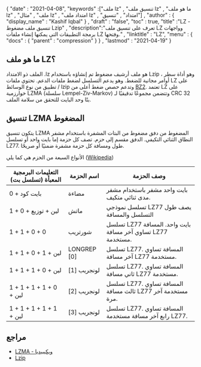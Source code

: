 {
  "date" : "2021-04-08",
  "keywords" :["ملف lz" , "تنسيق ملف lz" , "ما هو ملف lz" , "ملف" , "مثال lz" , "امتداد ملف lz" , "امتداد" , "تنسيق"] ,
  "author" : {
    "display_name" : "Kashif Iqbal"
} ,
  "draft" : "false",
  "toc" : true,
  "title" :"LZ - تنسيق ملف مضغوط Lzip" ,
  "description":"تعرف على تنسيق ملف LZ وواجهات برمجة التطبيقات التي يمكنها إنشاء ملفات LZ وفتحها." ,
  "linktitle" : "LZ",
  "menu" : {
    "docs" : {
      "parent" : "compression"
}
} ,
  "lastmod" : "2021-04-19"
}

## ما هو ملف LZ؟

الملف ذو الامتداد .lz هو ملف أرشيف مضغوط تم إنشاؤه باستخدام Lzip ، وهو أداة سطر أوامر مجانية للضغط. وهو يدعم التسلسل لضغط ملفات الدعم. تحتوي ملفات LZ على تطبيق من نوع الوسائط / lzip وتدعم حصص ضغط أعلى من [BZ2](/ar/compression/bz2/). تعتمد LZ على خوارزمية LZMA (سلسلة Lempel-Ziv-Markov) وتتضمن مجموعًا تدقيقيًا لـ CRC 32 بتًا وحد البايت للتحقق من سلامة الملف.

## تنسيق LZMA المضغوط

يتكون تنسيق LZMA المضغوط من دفق مضغوط من البتات المشفرة باستخدام مشفر النطاق الثنائي التكيفي. الدفق مقسم إلى حزم. تصف كل حزمة إما بايت واحد أو تسلسل LZ77. طول ومسافة كل حزمة مشفرة ضمنيًا أو صريحًا.

الأنواع السبعة من الحزم هي كما يلي ([Wikipedia](https://en.wikipedia.org/wiki/Lempel٪E2٪80٪93Ziv٪E2٪80٪93Markov_chain_algorithm#Compressed_format_overview))

| التعليمات البرمجية المعبأة (تسلسل بت) | اسم الحزمة | وصف الحزمة |
---|---|---|
| 0 + بايت كود | مضاءة | بايت واحد مشفر باستخدام مشفر مدى ثنائي متكيف. |
| 1 + 0 + لين + توزيع | ماتش | تسلسل نموذجي LZ77 يصف طول التسلسل والمسافة
| 1 + 1 + 0 + 0 | شورتريب | تسلسل LZ77 بايت واحد. المسافة تساوي آخر مسافة LZ77 مستخدمة. |
| 1 + 1 + 0 + 1 + لين | LONGREP [0] | تسلسل LZ77. المسافة تساوي آخر مسافة LZ77 مستخدمة. |
| 1 + 1 + 1 + 0 + لين | لونجريب [1] | تسلسل LZ77. المسافة تساوي ثاني مسافة LZ77 مستخدمة. |
| 1 + 1 + 1 + 1 + 0 + لين | لونجريب [2] | تسلسل LZ77. المسافة تساوي ثالث مسافة LZ77 مستخدمة آخر مرة. |
| 1 + 1 + 1 + 1 + 1 + لين | لونجريب [3] | تسلسل LZ77. المسافة تساوي رابع آخر مسافة مستخدمة LZ77. |


## مراجع

* [LZMA - ويكيبيديا](https://en.wikipedia.org/wiki/Lempel٪E2٪80٪93Ziv٪E2٪80٪93Markov_chain_algorithm#Compressed_format_overview)
* [Lzip](https://en.wikipedia.org/wiki/Lzip)

